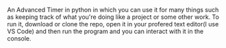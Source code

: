 An Advanced Timer in python in which you can use it for many things such as keeping track of what you're doing like a project or some other work. To run it, download or clone the repo, open it in your profered text editor(I use VS Code) and then run the program and you can interact with it in the console.
